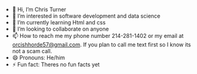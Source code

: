 - 👋 Hi, I’m Chris Turner
- 👀 I’m interested in software development and data science
- 🌱 I’m currently learning Html and css
- 💞️ I’m looking to collaborate on anyone
- 📫 How to reach me my phone number 214-281-1402 or my email at orcishhorde57@gmail.com. If you plan to call me text first so I know its not a scam call.
- 😄 Pronouns: He/him
- ⚡ Fun fact: Theres no fun facts yet

<!---
JohnCadia/JohnCadia is a ✨ special ✨ repository because its `README.md` (this file) appears on your GitHub profile.
You can click the Preview link to take a look at your changes.
--->
